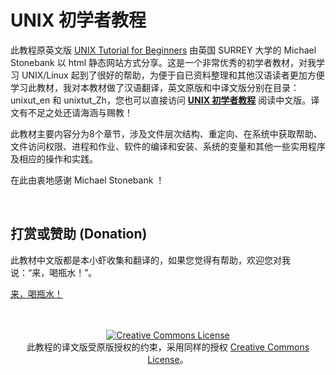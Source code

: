 # UNIX 初学者教程

此教程原英文版 [UNIX Tutorial for Beginners] 由英国 SURREY 大学的 Michael Stonebank 以 html 静态网站方式分享。这是一个非常优秀的初学者教材，对我学习 UNIX/Linux 起到了很好的帮助，为便于自已资料整理和其他汉语读者更加方便学习此教材，我对本教材做了汉语翻译，英文原版和中译文版分别在目录：unixut_en 和 unixtut_Zh，您也可以直接访问 [**UNIX 初学者教程**][site 1] 阅读中文版。译文有不足之处还请海涵与赐教！

此教材主要内容分为8个章节，涉及文件层次结构、重定向、在系统中获取帮助、文件访问权限、进程和作业、软件的编译和安装、系统的变量和其他一些实用程序及相应的操作和实践。

在此由衷地感谢 Michael Stonebank ！

[site 1]: https://zhenhu9.github.io/unix-tutorial/
<br />

## 打赏或赞助 (Donation)

此教材中文版都是本小虾收集和翻译的，如果您觉得有帮助，欢迎您对我说：“来，喝瓶水！”。

[来，喝瓶水！](https://www.paypal.me/haojiangzhu/5 '来，喝瓶水!')

<br />
<br />

<div align="center"><a rel="license" href="http://creativecommons.org/licenses/by-nc-sa/2.0/"><img alt="Creative Commons License" style="border-width:0" src="https://i.creativecommons.org/l/by-nc-sa/2.0/88x31.png" /></a><br />此教程的译文版受原版授权的约束，采用同样的授权 <a rel="license" href="http://creativecommons.org/licenses/by-nc-sa/2.0/">Creative Commons License</a>。
</div>

[UNIX Tutorial for Beginners]: http://www.ee.surrey.ac.uk/Teaching/Unix/
